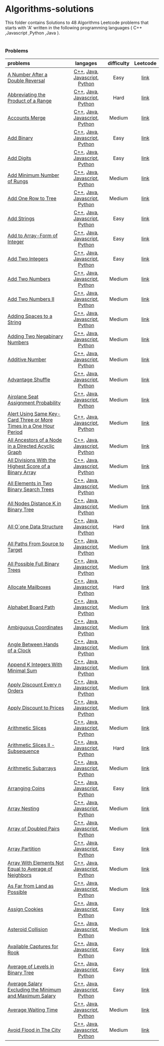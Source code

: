 # Algorithms-solutions
This folder contains Solutions to 48 Algorithms Leetcode problems that starts with 'A' written in the following programming languages ( C++ ,Javascript ,Python ,Java ).<br><br>
### Problems ###
|problems|langages|difficulty|Leetcode|
|:-------|:------:|:--------:|:------:|
|[A Number After a Double Reversal](./A%20Number%20After%20a%20Double%20Reversal)|[C++](./scripts/algorithms/A/A%20Number%20After%20a%20Double%20Reversal/A%20Number%20After%20a%20Double%20Reversal.cpp), [Java](./scripts/algorithms/A/A%20Number%20After%20a%20Double%20Reversal/A%20Number%20After%20a%20Double%20Reversal.java), [Javascript](./scripts/algorithms/A/A%20Number%20After%20a%20Double%20Reversal/A%20Number%20After%20a%20Double%20Reversal.js), [Python](./scripts/algorithms/A/A%20Number%20After%20a%20Double%20Reversal/A%20Number%20After%20a%20Double%20Reversal.py)|Easy|[link](https://leetcode.com/problems/a-number-after-a-double-reversal)|
|[Abbreviating the Product of a Range](./Abbreviating%20the%20Product%20of%20a%20Range)|[C++](./scripts/algorithms/A/Abbreviating%20the%20Product%20of%20a%20Range/Abbreviating%20the%20Product%20of%20a%20Range.cpp), [Java](./scripts/algorithms/A/Abbreviating%20the%20Product%20of%20a%20Range/Abbreviating%20the%20Product%20of%20a%20Range.java), [Javascript](./scripts/algorithms/A/Abbreviating%20the%20Product%20of%20a%20Range/Abbreviating%20the%20Product%20of%20a%20Range.js), [Python](./scripts/algorithms/A/Abbreviating%20the%20Product%20of%20a%20Range/Abbreviating%20the%20Product%20of%20a%20Range.py)|Hard|[link](https://leetcode.com/problems/abbreviating-the-product-of-a-range)|
|[Accounts Merge](./Accounts%20Merge)|[C++](./scripts/algorithms/A/Accounts%20Merge/Accounts%20Merge.cpp), [Java](./scripts/algorithms/A/Accounts%20Merge/Accounts%20Merge.java), [Javascript](./scripts/algorithms/A/Accounts%20Merge/Accounts%20Merge.js), [Python](./scripts/algorithms/A/Accounts%20Merge/Accounts%20Merge.py)|Medium|[link](https://leetcode.com/problems/accounts-merge)|
|[Add Binary](./Add%20Binary)|[C++](./scripts/algorithms/A/Add%20Binary/Add%20Binary.cpp), [Java](./scripts/algorithms/A/Add%20Binary/Add%20Binary.java), [Javascript](./scripts/algorithms/A/Add%20Binary/Add%20Binary.js), [Python](./scripts/algorithms/A/Add%20Binary/Add%20Binary.py)|Easy|[link](https://leetcode.com/problems/add-binary)|
|[Add Digits](./Add%20Digits)|[C++](./scripts/algorithms/A/Add%20Digits/Add%20Digits.cpp), [Java](./scripts/algorithms/A/Add%20Digits/Add%20Digits.java), [Javascript](./scripts/algorithms/A/Add%20Digits/Add%20Digits.js), [Python](./scripts/algorithms/A/Add%20Digits/Add%20Digits.py)|Easy|[link](https://leetcode.com/problems/add-digits)|
|[Add Minimum Number of Rungs](./Add%20Minimum%20Number%20of%20Rungs)|[C++](./scripts/algorithms/A/Add%20Minimum%20Number%20of%20Rungs/Add%20Minimum%20Number%20of%20Rungs.cpp), [Java](./scripts/algorithms/A/Add%20Minimum%20Number%20of%20Rungs/Add%20Minimum%20Number%20of%20Rungs.java), [Javascript](./scripts/algorithms/A/Add%20Minimum%20Number%20of%20Rungs/Add%20Minimum%20Number%20of%20Rungs.js), [Python](./scripts/algorithms/A/Add%20Minimum%20Number%20of%20Rungs/Add%20Minimum%20Number%20of%20Rungs.py)|Medium|[link](https://leetcode.com/problems/add-minimum-number-of-rungs)|
|[Add One Row to Tree](./Add%20One%20Row%20to%20Tree)|[C++](./scripts/algorithms/A/Add%20One%20Row%20to%20Tree/Add%20One%20Row%20to%20Tree.cpp), [Java](./scripts/algorithms/A/Add%20One%20Row%20to%20Tree/Add%20One%20Row%20to%20Tree.java), [Javascript](./scripts/algorithms/A/Add%20One%20Row%20to%20Tree/Add%20One%20Row%20to%20Tree.js), [Python](./scripts/algorithms/A/Add%20One%20Row%20to%20Tree/Add%20One%20Row%20to%20Tree.py)|Medium|[link](https://leetcode.com/problems/add-one-row-to-tree)|
|[Add Strings](./Add%20Strings)|[C++](./scripts/algorithms/A/Add%20Strings/Add%20Strings.cpp), [Java](./scripts/algorithms/A/Add%20Strings/Add%20Strings.java), [Javascript](./scripts/algorithms/A/Add%20Strings/Add%20Strings.js), [Python](./scripts/algorithms/A/Add%20Strings/Add%20Strings.py)|Easy|[link](https://leetcode.com/problems/add-strings)|
|[Add to Array-Form of Integer](./Add%20to%20Array-Form%20of%20Integer)|[C++](./scripts/algorithms/A/Add%20to%20Array-Form%20of%20Integer/Add%20to%20Array-Form%20of%20Integer.cpp), [Java](./scripts/algorithms/A/Add%20to%20Array-Form%20of%20Integer/Add%20to%20Array-Form%20of%20Integer.java), [Javascript](./scripts/algorithms/A/Add%20to%20Array-Form%20of%20Integer/Add%20to%20Array-Form%20of%20Integer.js), [Python](./scripts/algorithms/A/Add%20to%20Array-Form%20of%20Integer/Add%20to%20Array-Form%20of%20Integer.py)|Easy|[link](https://leetcode.com/problems/add-to-array-form-of-integer)|
|[Add Two Integers](./Add%20Two%20Integers)|[C++](./scripts/algorithms/A/Add%20Two%20Integers/Add%20Two%20Integers.cpp), [Java](./scripts/algorithms/A/Add%20Two%20Integers/Add%20Two%20Integers.java), [Javascript](./scripts/algorithms/A/Add%20Two%20Integers/Add%20Two%20Integers.js), [Python](./scripts/algorithms/A/Add%20Two%20Integers/Add%20Two%20Integers.py)|Easy|[link](https://leetcode.com/problems/add-two-integers)|
|[Add Two Numbers](./Add%20Two%20Numbers)|[C++](./scripts/algorithms/A/Add%20Two%20Numbers/Add%20Two%20Numbers.cpp), [Java](./scripts/algorithms/A/Add%20Two%20Numbers/Add%20Two%20Numbers.java), [Javascript](./scripts/algorithms/A/Add%20Two%20Numbers/Add%20Two%20Numbers.js), [Python](./scripts/algorithms/A/Add%20Two%20Numbers/Add%20Two%20Numbers.py)|Medium|[link](https://leetcode.com/problems/add-two-numbers)|
|[Add Two Numbers II](./Add%20Two%20Numbers%20II)|[C++](./scripts/algorithms/A/Add%20Two%20Numbers%20II/Add%20Two%20Numbers%20II.cpp), [Java](./scripts/algorithms/A/Add%20Two%20Numbers%20II/Add%20Two%20Numbers%20II.java), [Javascript](./scripts/algorithms/A/Add%20Two%20Numbers%20II/Add%20Two%20Numbers%20II.js), [Python](./scripts/algorithms/A/Add%20Two%20Numbers%20II/Add%20Two%20Numbers%20II.py)|Medium|[link](https://leetcode.com/problems/add-two-numbers-ii)|
|[Adding Spaces to a String](./Adding%20Spaces%20to%20a%20String)|[C++](./scripts/algorithms/A/Adding%20Spaces%20to%20a%20String/Adding%20Spaces%20to%20a%20String.cpp), [Java](./scripts/algorithms/A/Adding%20Spaces%20to%20a%20String/Adding%20Spaces%20to%20a%20String.java), [Javascript](./scripts/algorithms/A/Adding%20Spaces%20to%20a%20String/Adding%20Spaces%20to%20a%20String.js), [Python](./scripts/algorithms/A/Adding%20Spaces%20to%20a%20String/Adding%20Spaces%20to%20a%20String.py)|Medium|[link](https://leetcode.com/problems/adding-spaces-to-a-string)|
|[Adding Two Negabinary Numbers](./Adding%20Two%20Negabinary%20Numbers)|[C++](./scripts/algorithms/A/Adding%20Two%20Negabinary%20Numbers/Adding%20Two%20Negabinary%20Numbers.cpp), [Java](./scripts/algorithms/A/Adding%20Two%20Negabinary%20Numbers/Adding%20Two%20Negabinary%20Numbers.java), [Javascript](./scripts/algorithms/A/Adding%20Two%20Negabinary%20Numbers/Adding%20Two%20Negabinary%20Numbers.js), [Python](./scripts/algorithms/A/Adding%20Two%20Negabinary%20Numbers/Adding%20Two%20Negabinary%20Numbers.py)|Medium|[link](https://leetcode.com/problems/adding-two-negabinary-numbers)|
|[Additive Number](./Additive%20Number)|[C++](./scripts/algorithms/A/Additive%20Number/Additive%20Number.cpp), [Java](./scripts/algorithms/A/Additive%20Number/Additive%20Number.java), [Javascript](./scripts/algorithms/A/Additive%20Number/Additive%20Number.js), [Python](./scripts/algorithms/A/Additive%20Number/Additive%20Number.py)|Medium|[link](https://leetcode.com/problems/additive-number)|
|[Advantage Shuffle](./Advantage%20Shuffle)|[C++](./scripts/algorithms/A/Advantage%20Shuffle/Advantage%20Shuffle.cpp), [Java](./scripts/algorithms/A/Advantage%20Shuffle/Advantage%20Shuffle.java), [Javascript](./scripts/algorithms/A/Advantage%20Shuffle/Advantage%20Shuffle.js), [Python](./scripts/algorithms/A/Advantage%20Shuffle/Advantage%20Shuffle.py)|Medium|[link](https://leetcode.com/problems/advantage-shuffle)|
|[Airplane Seat Assignment Probability](./Airplane%20Seat%20Assignment%20Probability)|[C++](./scripts/algorithms/A/Airplane%20Seat%20Assignment%20Probability/Airplane%20Seat%20Assignment%20Probability.cpp), [Java](./scripts/algorithms/A/Airplane%20Seat%20Assignment%20Probability/Airplane%20Seat%20Assignment%20Probability.java), [Javascript](./scripts/algorithms/A/Airplane%20Seat%20Assignment%20Probability/Airplane%20Seat%20Assignment%20Probability.js), [Python](./scripts/algorithms/A/Airplane%20Seat%20Assignment%20Probability/Airplane%20Seat%20Assignment%20Probability.py)|Medium|[link](https://leetcode.com/problems/airplane-seat-assignment-probability)|
|[Alert Using Same Key-Card Three or More Times in a One Hour Period](./Alert%20Using%20Same%20Key-Card%20Three%20or%20More%20Times%20in%20a%20One%20Hour%20Period)|[C++](./scripts/algorithms/A/Alert%20Using%20Same%20Key-Card%20Three%20or%20More%20Times%20in%20a%20One%20Hour%20Period/Alert%20Using%20Same%20Key-Card%20Three%20or%20More%20Times%20in%20a%20One%20Hour%20Period.cpp), [Java](./scripts/algorithms/A/Alert%20Using%20Same%20Key-Card%20Three%20or%20More%20Times%20in%20a%20One%20Hour%20Period/Alert%20Using%20Same%20Key-Card%20Three%20or%20More%20Times%20in%20a%20One%20Hour%20Period.java), [Javascript](./scripts/algorithms/A/Alert%20Using%20Same%20Key-Card%20Three%20or%20More%20Times%20in%20a%20One%20Hour%20Period/Alert%20Using%20Same%20Key-Card%20Three%20or%20More%20Times%20in%20a%20One%20Hour%20Period.js), [Python](./scripts/algorithms/A/Alert%20Using%20Same%20Key-Card%20Three%20or%20More%20Times%20in%20a%20One%20Hour%20Period/Alert%20Using%20Same%20Key-Card%20Three%20or%20More%20Times%20in%20a%20One%20Hour%20Period.py)|Medium|[link](https://leetcode.com/problems/alert-using-same-key-card-three-or-more-times-in-a-one-hour-period)|
|[All Ancestors of a Node in a Directed Acyclic Graph](./All%20Ancestors%20of%20a%20Node%20in%20a%20Directed%20Acyclic%20Graph)|[C++](./scripts/algorithms/A/All%20Ancestors%20of%20a%20Node%20in%20a%20Directed%20Acyclic%20Graph/All%20Ancestors%20of%20a%20Node%20in%20a%20Directed%20Acyclic%20Graph.cpp), [Java](./scripts/algorithms/A/All%20Ancestors%20of%20a%20Node%20in%20a%20Directed%20Acyclic%20Graph/All%20Ancestors%20of%20a%20Node%20in%20a%20Directed%20Acyclic%20Graph.java), [Javascript](./scripts/algorithms/A/All%20Ancestors%20of%20a%20Node%20in%20a%20Directed%20Acyclic%20Graph/All%20Ancestors%20of%20a%20Node%20in%20a%20Directed%20Acyclic%20Graph.js), [Python](./scripts/algorithms/A/All%20Ancestors%20of%20a%20Node%20in%20a%20Directed%20Acyclic%20Graph/All%20Ancestors%20of%20a%20Node%20in%20a%20Directed%20Acyclic%20Graph.py)|Medium|[link](https://leetcode.com/problems/all-ancestors-of-a-node-in-a-directed-acyclic-graph)|
|[All Divisions With the Highest Score of a Binary Array](./All%20Divisions%20With%20the%20Highest%20Score%20of%20a%20Binary%20Array)|[C++](./scripts/algorithms/A/All%20Divisions%20With%20the%20Highest%20Score%20of%20a%20Binary%20Array/All%20Divisions%20With%20the%20Highest%20Score%20of%20a%20Binary%20Array.cpp), [Java](./scripts/algorithms/A/All%20Divisions%20With%20the%20Highest%20Score%20of%20a%20Binary%20Array/All%20Divisions%20With%20the%20Highest%20Score%20of%20a%20Binary%20Array.java), [Javascript](./scripts/algorithms/A/All%20Divisions%20With%20the%20Highest%20Score%20of%20a%20Binary%20Array/All%20Divisions%20With%20the%20Highest%20Score%20of%20a%20Binary%20Array.js), [Python](./scripts/algorithms/A/All%20Divisions%20With%20the%20Highest%20Score%20of%20a%20Binary%20Array/All%20Divisions%20With%20the%20Highest%20Score%20of%20a%20Binary%20Array.py)|Medium|[link](https://leetcode.com/problems/all-divisions-with-the-highest-score-of-a-binary-array)|
|[All Elements in Two Binary Search Trees](./All%20Elements%20in%20Two%20Binary%20Search%20Trees)|[C++](./scripts/algorithms/A/All%20Elements%20in%20Two%20Binary%20Search%20Trees/All%20Elements%20in%20Two%20Binary%20Search%20Trees.cpp), [Java](./scripts/algorithms/A/All%20Elements%20in%20Two%20Binary%20Search%20Trees/All%20Elements%20in%20Two%20Binary%20Search%20Trees.java), [Javascript](./scripts/algorithms/A/All%20Elements%20in%20Two%20Binary%20Search%20Trees/All%20Elements%20in%20Two%20Binary%20Search%20Trees.js), [Python](./scripts/algorithms/A/All%20Elements%20in%20Two%20Binary%20Search%20Trees/All%20Elements%20in%20Two%20Binary%20Search%20Trees.py)|Medium|[link](https://leetcode.com/problems/all-elements-in-two-binary-search-trees)|
|[All Nodes Distance K in Binary Tree](./All%20Nodes%20Distance%20K%20in%20Binary%20Tree)|[C++](./scripts/algorithms/A/All%20Nodes%20Distance%20K%20in%20Binary%20Tree/All%20Nodes%20Distance%20K%20in%20Binary%20Tree.cpp), [Java](./scripts/algorithms/A/All%20Nodes%20Distance%20K%20in%20Binary%20Tree/All%20Nodes%20Distance%20K%20in%20Binary%20Tree.java), [Javascript](./scripts/algorithms/A/All%20Nodes%20Distance%20K%20in%20Binary%20Tree/All%20Nodes%20Distance%20K%20in%20Binary%20Tree.js), [Python](./scripts/algorithms/A/All%20Nodes%20Distance%20K%20in%20Binary%20Tree/All%20Nodes%20Distance%20K%20in%20Binary%20Tree.py)|Medium|[link](https://leetcode.com/problems/all-nodes-distance-k-in-binary-tree)|
|[All O`one Data Structure](./All%20O%60one%20Data%20Structure)|[C++](./scripts/algorithms/A/All%20O%60one%20Data%20Structure/All%20O%60one%20Data%20Structure.cpp), [Java](./scripts/algorithms/A/All%20O%60one%20Data%20Structure/All%20O%60one%20Data%20Structure.java), [Javascript](./scripts/algorithms/A/All%20O%60one%20Data%20Structure/All%20O%60one%20Data%20Structure.js), [Python](./scripts/algorithms/A/All%20O%60one%20Data%20Structure/All%20O%60one%20Data%20Structure.py)|Hard|[link](https://leetcode.com/problems/all-oone-data-structure)|
|[All Paths From Source to Target](./All%20Paths%20From%20Source%20to%20Target)|[C++](./scripts/algorithms/A/All%20Paths%20From%20Source%20to%20Target/All%20Paths%20From%20Source%20to%20Target.cpp), [Java](./scripts/algorithms/A/All%20Paths%20From%20Source%20to%20Target/All%20Paths%20From%20Source%20to%20Target.java), [Javascript](./scripts/algorithms/A/All%20Paths%20From%20Source%20to%20Target/All%20Paths%20From%20Source%20to%20Target.js), [Python](./scripts/algorithms/A/All%20Paths%20From%20Source%20to%20Target/All%20Paths%20From%20Source%20to%20Target.py)|Medium|[link](https://leetcode.com/problems/all-paths-from-source-to-target)|
|[All Possible Full Binary Trees](./All%20Possible%20Full%20Binary%20Trees)|[C++](./scripts/algorithms/A/All%20Possible%20Full%20Binary%20Trees/All%20Possible%20Full%20Binary%20Trees.cpp), [Java](./scripts/algorithms/A/All%20Possible%20Full%20Binary%20Trees/All%20Possible%20Full%20Binary%20Trees.java), [Javascript](./scripts/algorithms/A/All%20Possible%20Full%20Binary%20Trees/All%20Possible%20Full%20Binary%20Trees.js), [Python](./scripts/algorithms/A/All%20Possible%20Full%20Binary%20Trees/All%20Possible%20Full%20Binary%20Trees.py)|Medium|[link](https://leetcode.com/problems/all-possible-full-binary-trees)|
|[Allocate Mailboxes](./Allocate%20Mailboxes)|[C++](./scripts/algorithms/A/Allocate%20Mailboxes/Allocate%20Mailboxes.cpp), [Java](./scripts/algorithms/A/Allocate%20Mailboxes/Allocate%20Mailboxes.java), [Javascript](./scripts/algorithms/A/Allocate%20Mailboxes/Allocate%20Mailboxes.js), [Python](./scripts/algorithms/A/Allocate%20Mailboxes/Allocate%20Mailboxes.py)|Hard|[link](https://leetcode.com/problems/allocate-mailboxes)|
|[Alphabet Board Path](./Alphabet%20Board%20Path)|[C++](./scripts/algorithms/A/Alphabet%20Board%20Path/Alphabet%20Board%20Path.cpp), [Java](./scripts/algorithms/A/Alphabet%20Board%20Path/Alphabet%20Board%20Path.java), [Javascript](./scripts/algorithms/A/Alphabet%20Board%20Path/Alphabet%20Board%20Path.js), [Python](./scripts/algorithms/A/Alphabet%20Board%20Path/Alphabet%20Board%20Path.py)|Medium|[link](https://leetcode.com/problems/alphabet-board-path)|
|[Ambiguous Coordinates](./Ambiguous%20Coordinates)|[C++](./scripts/algorithms/A/Ambiguous%20Coordinates/Ambiguous%20Coordinates.cpp), [Java](./scripts/algorithms/A/Ambiguous%20Coordinates/Ambiguous%20Coordinates.java), [Javascript](./scripts/algorithms/A/Ambiguous%20Coordinates/Ambiguous%20Coordinates.js), [Python](./scripts/algorithms/A/Ambiguous%20Coordinates/Ambiguous%20Coordinates.py)|Medium|[link](https://leetcode.com/problems/ambiguous-coordinates)|
|[Angle Between Hands of a Clock](./Angle%20Between%20Hands%20of%20a%20Clock)|[C++](./scripts/algorithms/A/Angle%20Between%20Hands%20of%20a%20Clock/Angle%20Between%20Hands%20of%20a%20Clock.cpp), [Java](./scripts/algorithms/A/Angle%20Between%20Hands%20of%20a%20Clock/Angle%20Between%20Hands%20of%20a%20Clock.java), [Javascript](./scripts/algorithms/A/Angle%20Between%20Hands%20of%20a%20Clock/Angle%20Between%20Hands%20of%20a%20Clock.js), [Python](./scripts/algorithms/A/Angle%20Between%20Hands%20of%20a%20Clock/Angle%20Between%20Hands%20of%20a%20Clock.py)|Medium|[link](https://leetcode.com/problems/angle-between-hands-of-a-clock)|
|[Append K Integers With Minimal Sum](./Append%20K%20Integers%20With%20Minimal%20Sum)|[C++](./scripts/algorithms/A/Append%20K%20Integers%20With%20Minimal%20Sum/Append%20K%20Integers%20With%20Minimal%20Sum.cpp), [Java](./scripts/algorithms/A/Append%20K%20Integers%20With%20Minimal%20Sum/Append%20K%20Integers%20With%20Minimal%20Sum.java), [Javascript](./scripts/algorithms/A/Append%20K%20Integers%20With%20Minimal%20Sum/Append%20K%20Integers%20With%20Minimal%20Sum.js), [Python](./scripts/algorithms/A/Append%20K%20Integers%20With%20Minimal%20Sum/Append%20K%20Integers%20With%20Minimal%20Sum.py)|Medium|[link](https://leetcode.com/problems/append-k-integers-with-minimal-sum)|
|[Apply Discount Every n Orders](./Apply%20Discount%20Every%20n%20Orders)|[C++](./scripts/algorithms/A/Apply%20Discount%20Every%20n%20Orders/Apply%20Discount%20Every%20n%20Orders.cpp), [Java](./scripts/algorithms/A/Apply%20Discount%20Every%20n%20Orders/Apply%20Discount%20Every%20n%20Orders.java), [Javascript](./scripts/algorithms/A/Apply%20Discount%20Every%20n%20Orders/Apply%20Discount%20Every%20n%20Orders.js), [Python](./scripts/algorithms/A/Apply%20Discount%20Every%20n%20Orders/Apply%20Discount%20Every%20n%20Orders.py)|Medium|[link](https://leetcode.com/problems/apply-discount-every-n-orders)|
|[Apply Discount to Prices](./Apply%20Discount%20to%20Prices)|[C++](./scripts/algorithms/A/Apply%20Discount%20to%20Prices/Apply%20Discount%20to%20Prices.cpp), [Java](./scripts/algorithms/A/Apply%20Discount%20to%20Prices/Apply%20Discount%20to%20Prices.java), [Javascript](./scripts/algorithms/A/Apply%20Discount%20to%20Prices/Apply%20Discount%20to%20Prices.js), [Python](./scripts/algorithms/A/Apply%20Discount%20to%20Prices/Apply%20Discount%20to%20Prices.py)|Medium|[link](https://leetcode.com/problems/apply-discount-to-prices)|
|[Arithmetic Slices](./Arithmetic%20Slices)|[C++](./scripts/algorithms/A/Arithmetic%20Slices/Arithmetic%20Slices.cpp), [Java](./scripts/algorithms/A/Arithmetic%20Slices/Arithmetic%20Slices.java), [Javascript](./scripts/algorithms/A/Arithmetic%20Slices/Arithmetic%20Slices.js), [Python](./scripts/algorithms/A/Arithmetic%20Slices/Arithmetic%20Slices.py)|Medium|[link](https://leetcode.com/problems/arithmetic-slices)|
|[Arithmetic Slices II - Subsequence](./Arithmetic%20Slices%20II%20-%20Subsequence)|[C++](./scripts/algorithms/A/Arithmetic%20Slices%20II%20-%20Subsequence/Arithmetic%20Slices%20II%20-%20Subsequence.cpp), [Java](./scripts/algorithms/A/Arithmetic%20Slices%20II%20-%20Subsequence/Arithmetic%20Slices%20II%20-%20Subsequence.java), [Javascript](./scripts/algorithms/A/Arithmetic%20Slices%20II%20-%20Subsequence/Arithmetic%20Slices%20II%20-%20Subsequence.js), [Python](./scripts/algorithms/A/Arithmetic%20Slices%20II%20-%20Subsequence/Arithmetic%20Slices%20II%20-%20Subsequence.py)|Hard|[link](https://leetcode.com/problems/arithmetic-slices-ii-subsequence)|
|[Arithmetic Subarrays](./Arithmetic%20Subarrays)|[C++](./scripts/algorithms/A/Arithmetic%20Subarrays/Arithmetic%20Subarrays.cpp), [Java](./scripts/algorithms/A/Arithmetic%20Subarrays/Arithmetic%20Subarrays.java), [Javascript](./scripts/algorithms/A/Arithmetic%20Subarrays/Arithmetic%20Subarrays.js), [Python](./scripts/algorithms/A/Arithmetic%20Subarrays/Arithmetic%20Subarrays.py)|Medium|[link](https://leetcode.com/problems/arithmetic-subarrays)|
|[Arranging Coins](./Arranging%20Coins)|[C++](./scripts/algorithms/A/Arranging%20Coins/Arranging%20Coins.cpp), [Java](./scripts/algorithms/A/Arranging%20Coins/Arranging%20Coins.java), [Javascript](./scripts/algorithms/A/Arranging%20Coins/Arranging%20Coins.js), [Python](./scripts/algorithms/A/Arranging%20Coins/Arranging%20Coins.py)|Easy|[link](https://leetcode.com/problems/arranging-coins)|
|[Array Nesting](./Array%20Nesting)|[C++](./scripts/algorithms/A/Array%20Nesting/Array%20Nesting.cpp), [Java](./scripts/algorithms/A/Array%20Nesting/Array%20Nesting.java), [Javascript](./scripts/algorithms/A/Array%20Nesting/Array%20Nesting.js), [Python](./scripts/algorithms/A/Array%20Nesting/Array%20Nesting.py)|Medium|[link](https://leetcode.com/problems/array-nesting)|
|[Array of Doubled Pairs](./Array%20of%20Doubled%20Pairs)|[C++](./scripts/algorithms/A/Array%20of%20Doubled%20Pairs/Array%20of%20Doubled%20Pairs.cpp), [Java](./scripts/algorithms/A/Array%20of%20Doubled%20Pairs/Array%20of%20Doubled%20Pairs.java), [Javascript](./scripts/algorithms/A/Array%20of%20Doubled%20Pairs/Array%20of%20Doubled%20Pairs.js), [Python](./scripts/algorithms/A/Array%20of%20Doubled%20Pairs/Array%20of%20Doubled%20Pairs.py)|Medium|[link](https://leetcode.com/problems/array-of-doubled-pairs)|
|[Array Partition](./Array%20Partition)|[C++](./scripts/algorithms/A/Array%20Partition/Array%20Partition.cpp), [Java](./scripts/algorithms/A/Array%20Partition/Array%20Partition.java), [Javascript](./scripts/algorithms/A/Array%20Partition/Array%20Partition.js), [Python](./scripts/algorithms/A/Array%20Partition/Array%20Partition.py)|Easy|[link](https://leetcode.com/problems/array-partition)|
|[Array With Elements Not Equal to Average of Neighbors](./Array%20With%20Elements%20Not%20Equal%20to%20Average%20of%20Neighbors)|[C++](./scripts/algorithms/A/Array%20With%20Elements%20Not%20Equal%20to%20Average%20of%20Neighbors/Array%20With%20Elements%20Not%20Equal%20to%20Average%20of%20Neighbors.cpp), [Java](./scripts/algorithms/A/Array%20With%20Elements%20Not%20Equal%20to%20Average%20of%20Neighbors/Array%20With%20Elements%20Not%20Equal%20to%20Average%20of%20Neighbors.java), [Javascript](./scripts/algorithms/A/Array%20With%20Elements%20Not%20Equal%20to%20Average%20of%20Neighbors/Array%20With%20Elements%20Not%20Equal%20to%20Average%20of%20Neighbors.js), [Python](./scripts/algorithms/A/Array%20With%20Elements%20Not%20Equal%20to%20Average%20of%20Neighbors/Array%20With%20Elements%20Not%20Equal%20to%20Average%20of%20Neighbors.py)|Medium|[link](https://leetcode.com/problems/array-with-elements-not-equal-to-average-of-neighbors)|
|[As Far from Land as Possible](./As%20Far%20from%20Land%20as%20Possible)|[C++](./scripts/algorithms/A/As%20Far%20from%20Land%20as%20Possible/As%20Far%20from%20Land%20as%20Possible.cpp), [Java](./scripts/algorithms/A/As%20Far%20from%20Land%20as%20Possible/As%20Far%20from%20Land%20as%20Possible.java), [Javascript](./scripts/algorithms/A/As%20Far%20from%20Land%20as%20Possible/As%20Far%20from%20Land%20as%20Possible.js), [Python](./scripts/algorithms/A/As%20Far%20from%20Land%20as%20Possible/As%20Far%20from%20Land%20as%20Possible.py)|Medium|[link](https://leetcode.com/problems/as-far-from-land-as-possible)|
|[Assign Cookies](./Assign%20Cookies)|[C++](./scripts/algorithms/A/Assign%20Cookies/Assign%20Cookies.cpp), [Java](./scripts/algorithms/A/Assign%20Cookies/Assign%20Cookies.java), [Javascript](./scripts/algorithms/A/Assign%20Cookies/Assign%20Cookies.js), [Python](./scripts/algorithms/A/Assign%20Cookies/Assign%20Cookies.py)|Easy|[link](https://leetcode.com/problems/assign-cookies)|
|[Asteroid Collision](./Asteroid%20Collision)|[C++](./scripts/algorithms/A/Asteroid%20Collision/Asteroid%20Collision.cpp), [Java](./scripts/algorithms/A/Asteroid%20Collision/Asteroid%20Collision.java), [Javascript](./scripts/algorithms/A/Asteroid%20Collision/Asteroid%20Collision.js), [Python](./scripts/algorithms/A/Asteroid%20Collision/Asteroid%20Collision.py)|Medium|[link](https://leetcode.com/problems/asteroid-collision)|
|[Available Captures for Rook](./Available%20Captures%20for%20Rook)|[C++](./scripts/algorithms/A/Available%20Captures%20for%20Rook/Available%20Captures%20for%20Rook.cpp), [Java](./scripts/algorithms/A/Available%20Captures%20for%20Rook/Available%20Captures%20for%20Rook.java), [Javascript](./scripts/algorithms/A/Available%20Captures%20for%20Rook/Available%20Captures%20for%20Rook.js), [Python](./scripts/algorithms/A/Available%20Captures%20for%20Rook/Available%20Captures%20for%20Rook.py)|Easy|[link](https://leetcode.com/problems/available-captures-for-rook)|
|[Average of Levels in Binary Tree](./Average%20of%20Levels%20in%20Binary%20Tree)|[C++](./scripts/algorithms/A/Average%20of%20Levels%20in%20Binary%20Tree/Average%20of%20Levels%20in%20Binary%20Tree.cpp), [Java](./scripts/algorithms/A/Average%20of%20Levels%20in%20Binary%20Tree/Average%20of%20Levels%20in%20Binary%20Tree.java), [Javascript](./scripts/algorithms/A/Average%20of%20Levels%20in%20Binary%20Tree/Average%20of%20Levels%20in%20Binary%20Tree.js), [Python](./scripts/algorithms/A/Average%20of%20Levels%20in%20Binary%20Tree/Average%20of%20Levels%20in%20Binary%20Tree.py)|Easy|[link](https://leetcode.com/problems/average-of-levels-in-binary-tree)|
|[Average Salary Excluding the Minimum and Maximum Salary](./Average%20Salary%20Excluding%20the%20Minimum%20and%20Maximum%20Salary)|[C++](./scripts/algorithms/A/Average%20Salary%20Excluding%20the%20Minimum%20and%20Maximum%20Salary/Average%20Salary%20Excluding%20the%20Minimum%20and%20Maximum%20Salary.cpp), [Java](./scripts/algorithms/A/Average%20Salary%20Excluding%20the%20Minimum%20and%20Maximum%20Salary/Average%20Salary%20Excluding%20the%20Minimum%20and%20Maximum%20Salary.java), [Javascript](./scripts/algorithms/A/Average%20Salary%20Excluding%20the%20Minimum%20and%20Maximum%20Salary/Average%20Salary%20Excluding%20the%20Minimum%20and%20Maximum%20Salary.js), [Python](./scripts/algorithms/A/Average%20Salary%20Excluding%20the%20Minimum%20and%20Maximum%20Salary/Average%20Salary%20Excluding%20the%20Minimum%20and%20Maximum%20Salary.py)|Easy|[link](https://leetcode.com/problems/average-salary-excluding-the-minimum-and-maximum-salary)|
|[Average Waiting Time](./Average%20Waiting%20Time)|[C++](./scripts/algorithms/A/Average%20Waiting%20Time/Average%20Waiting%20Time.cpp), [Java](./scripts/algorithms/A/Average%20Waiting%20Time/Average%20Waiting%20Time.java), [Javascript](./scripts/algorithms/A/Average%20Waiting%20Time/Average%20Waiting%20Time.js), [Python](./scripts/algorithms/A/Average%20Waiting%20Time/Average%20Waiting%20Time.py)|Medium|[link](https://leetcode.com/problems/average-waiting-time)|
|[Avoid Flood in The City](./Avoid%20Flood%20in%20The%20City)|[C++](./scripts/algorithms/A/Avoid%20Flood%20in%20The%20City/Avoid%20Flood%20in%20The%20City.cpp), [Java](./scripts/algorithms/A/Avoid%20Flood%20in%20The%20City/Avoid%20Flood%20in%20The%20City.java), [Javascript](./scripts/algorithms/A/Avoid%20Flood%20in%20The%20City/Avoid%20Flood%20in%20The%20City.js), [Python](./scripts/algorithms/A/Avoid%20Flood%20in%20The%20City/Avoid%20Flood%20in%20The%20City.py)|Medium|[link](https://leetcode.com/problems/avoid-flood-in-the-city)|